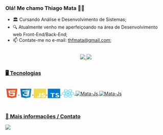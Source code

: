
### Olá! Me chamo Thiago Mata 👋🏻

- 🏛️ Cursando Análise e Desenvolvimento de Sistemas;
- 🔍 Atualmente venho me aperfeiçoando na área de Desenvolvimento web Front-End/Back-End;
- 📫 Contate-me no e-mail: thfmata@gmail.com;

##

<div align="center">
  <a href="https://github.com/thmata">
  <img height="165em" src="https://github-readme-stats.vercel.app/api?username=thmata&show_icons=true&theme=dark&include_all_commits=true&count_private=true"/>
  <img height="165em" src="https://github-readme-stats.vercel.app/api/top-langs/?username=thmata&layout=compact&langs_count=7&theme=dark"/>
</div>
  
  ##
  
  ###  🖥️ Tecnologias 
  
  <div style="display: inline_block"><br>
  <img align="center" alt="Mata-HTML" height="30" width="40" src="https://raw.githubusercontent.com/devicons/devicon/master/icons/html5/html5-original.svg">
  <img align="center" alt="Mata-CSS" height="30" width="40" src="https://raw.githubusercontent.com/devicons/devicon/master/icons/css3/css3-original.svg">
  <img align="center" alt="Mata-Js" height="30" width="40" src="https://raw.githubusercontent.com/devicons/devicon/master/icons/javascript/javascript-plain.svg">
  <img align="center" alt="Mata-Js" height="30" width="40" src="https://raw.githubusercontent.com/devicons/devicon/master/icons/typescript/typescript-plain.svg">
  <img align="center" alt="Mata-Js" height="30" width="40" src="https://raw.githubusercontent.com/devicons/devicon/master/icons/react/react-original.svg">
  <img align="center" alt="Mata-Js" height="30" width="40" src="https://cdn.jsdelivr.net/gh/devicons/devicon/icons/jquery/jquery-plain-wordmark.svg">
  <img align="center" alt="Mata-Js" height="30" width="40" src="https://cdn.jsdelivr.net/gh/devicons/devicon/icons/nodejs/nodejs-original.svg">
  
  
</div>
  <br>
  
  ##
  
  ###  📧 Mais informações / Contato
  
  <a href="https://www.linkedin.com/in/thmata" target="_blank"><img src="https://img.shields.io/badge/-LinkedIn-%230077B5?style=for-the-badge&logo=linkedin&logoColor=white" target="_blank"></a> 
